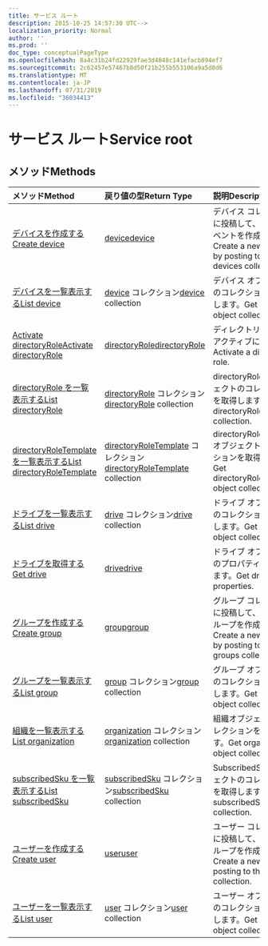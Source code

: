 ```yaml
---
title: サービス ルート
description: 2015-10-25 14:57:30 UTC-->
localization_priority: Normal
author: ''
ms.prod: ''
doc_type: conceptualPageType
ms.openlocfilehash: 8a4c31b24fd22929fae3d4848c141efacb894ef7
ms.sourcegitcommit: 2c62457e57467b8d50f21b255b553106a9a5d8d6
ms.translationtype: MT
ms.contentlocale: ja-JP
ms.lasthandoff: 07/31/2019
ms.locfileid: "36034413"
---
```

# <a name="service-root"></a><span data-ttu-id="3f51a-103">サービス ルート</span><span class="sxs-lookup"><span data-stu-id="3f51a-103">Service root</span></span>


## <a name="methods"></a><span data-ttu-id="3f51a-104">メソッド</span><span class="sxs-lookup"><span data-stu-id="3f51a-104">Methods</span></span>



| <span data-ttu-id="3f51a-105">メソッド</span><span class="sxs-lookup"><span data-stu-id="3f51a-105">Method</span></span>           | <span data-ttu-id="3f51a-106">戻り値の型</span><span class="sxs-lookup"><span data-stu-id="3f51a-106">Return Type</span></span>    |<span data-ttu-id="3f51a-107">説明</span><span class="sxs-lookup"><span data-stu-id="3f51a-107">Description</span></span>|
|:---------------|:--------|:----------|
|[<span data-ttu-id="3f51a-108">デバイスを作成する</span><span class="sxs-lookup"><span data-stu-id="3f51a-108">Create device</span></span>](../api/device-post-devices.md) |[<span data-ttu-id="3f51a-109">device</span><span class="sxs-lookup"><span data-stu-id="3f51a-109">device</span></span>](device.md)| <span data-ttu-id="3f51a-110">デバイス コレクションに投稿して、新しいイベントを作成します。</span><span class="sxs-lookup"><span data-stu-id="3f51a-110">Create a new device by posting to the devices collection.</span></span>|
|[<span data-ttu-id="3f51a-111">デバイスを一覧表示する</span><span class="sxs-lookup"><span data-stu-id="3f51a-111">List device</span></span>](../api/device-list.md) | <span data-ttu-id="3f51a-112">[device](device.md) コレクション</span><span class="sxs-lookup"><span data-stu-id="3f51a-112">[device](device.md) collection</span></span> |<span data-ttu-id="3f51a-113">デバイス オブジェクトのコレクションを取得します。</span><span class="sxs-lookup"><span data-stu-id="3f51a-113">Get device object collection.</span></span> |
|[<span data-ttu-id="3f51a-114">Activate directoryRole</span><span class="sxs-lookup"><span data-stu-id="3f51a-114">Activate directoryRole</span></span>](../api/directoryrole-post-directoryroles.md) | [<span data-ttu-id="3f51a-115">directoryRole</span><span class="sxs-lookup"><span data-stu-id="3f51a-115">directoryRole</span></span>](directoryrole.md) |<span data-ttu-id="3f51a-116">ディレクトリ ロールをアクティブにします。</span><span class="sxs-lookup"><span data-stu-id="3f51a-116">Activate a directory role.</span></span> |
|[<span data-ttu-id="3f51a-117">directoryRole を一覧表示する</span><span class="sxs-lookup"><span data-stu-id="3f51a-117">List directoryRole</span></span>](../api/directoryrole-list.md) | <span data-ttu-id="3f51a-118">[directoryRole](directoryrole.md) コレクション</span><span class="sxs-lookup"><span data-stu-id="3f51a-118">[directoryRole](directoryrole.md) collection</span></span> |<span data-ttu-id="3f51a-119">directoryRole オブジェクトのコレクションを取得します。</span><span class="sxs-lookup"><span data-stu-id="3f51a-119">Get directoryRole object collection.</span></span> |
|[<span data-ttu-id="3f51a-120">directoryRoleTemplate を一覧表示する</span><span class="sxs-lookup"><span data-stu-id="3f51a-120">List directoryRoleTemplate</span></span>](../api/directoryroletemplate-list.md) | <span data-ttu-id="3f51a-121">[directoryRoleTemplate](directoryroletemplate.md) コレクション</span><span class="sxs-lookup"><span data-stu-id="3f51a-121">[directoryRoleTemplate](directoryroletemplate.md) collection</span></span> |<span data-ttu-id="3f51a-122">directoryRoleTemplate オブジェクトのコレクションを取得します。</span><span class="sxs-lookup"><span data-stu-id="3f51a-122">Get directoryRoleTemplate object collection.</span></span> |
|[<span data-ttu-id="3f51a-123">ドライブを一覧表示する</span><span class="sxs-lookup"><span data-stu-id="3f51a-123">List drive</span></span>](../api/drive-list.md) | <span data-ttu-id="3f51a-124">[drive](drive.md) コレクション</span><span class="sxs-lookup"><span data-stu-id="3f51a-124">[drive](drive.md) collection</span></span> |<span data-ttu-id="3f51a-125">ドライブ オブジェクトのコレクションを取得します。</span><span class="sxs-lookup"><span data-stu-id="3f51a-125">Get drive object collection.</span></span> |
|[<span data-ttu-id="3f51a-126">ドライブを取得する</span><span class="sxs-lookup"><span data-stu-id="3f51a-126">Get drive</span></span>](../api/drive-get.md) | [<span data-ttu-id="3f51a-127">drive</span><span class="sxs-lookup"><span data-stu-id="3f51a-127">drive</span></span>](drive.md)  |<span data-ttu-id="3f51a-128">ドライブ オブジェクトのプロパティを取得します。</span><span class="sxs-lookup"><span data-stu-id="3f51a-128">Get drive object properties.</span></span> |
|[<span data-ttu-id="3f51a-129">グループを作成する</span><span class="sxs-lookup"><span data-stu-id="3f51a-129">Create group</span></span>](../api/group-post-groups.md) |[<span data-ttu-id="3f51a-130">group</span><span class="sxs-lookup"><span data-stu-id="3f51a-130">group</span></span>](group.md)| <span data-ttu-id="3f51a-131">グループ コレクションに投稿して、新しいグループを作成します。</span><span class="sxs-lookup"><span data-stu-id="3f51a-131">Create a new group by posting to the groups collection.</span></span>|
|[<span data-ttu-id="3f51a-132">グループを一覧表示する</span><span class="sxs-lookup"><span data-stu-id="3f51a-132">List group</span></span>](../api/group-list.md) | <span data-ttu-id="3f51a-133">[group](group.md) コレクション</span><span class="sxs-lookup"><span data-stu-id="3f51a-133">[group](group.md) collection</span></span> |<span data-ttu-id="3f51a-134">グループ オブジェクトのコレクションを取得します。</span><span class="sxs-lookup"><span data-stu-id="3f51a-134">Get group object collection.</span></span> |
|[<span data-ttu-id="3f51a-135">組織を一覧表示する</span><span class="sxs-lookup"><span data-stu-id="3f51a-135">List organization</span></span>](../api/organization-get.md) | <span data-ttu-id="3f51a-136">[organization](organization.md) コレクション</span><span class="sxs-lookup"><span data-stu-id="3f51a-136">[organization](organization.md) collection</span></span> |<span data-ttu-id="3f51a-137">組織オブジェクトのコレクションを取得します。</span><span class="sxs-lookup"><span data-stu-id="3f51a-137">Get organization object collection.</span></span> |
|[<span data-ttu-id="3f51a-138">subscribedSku を一覧表示する</span><span class="sxs-lookup"><span data-stu-id="3f51a-138">List subscribedSku</span></span>](../api/subscribedsku-list.md) | <span data-ttu-id="3f51a-139">[subscribedSku](subscribedsku.md) コレクション</span><span class="sxs-lookup"><span data-stu-id="3f51a-139">[subscribedSku](subscribedsku.md) collection</span></span> |<span data-ttu-id="3f51a-140">SubscribedSku オブジェクトのコレクションを取得します。</span><span class="sxs-lookup"><span data-stu-id="3f51a-140">Get subscribedSku object collection.</span></span> |
|[<span data-ttu-id="3f51a-141">ユーザーを作成する</span><span class="sxs-lookup"><span data-stu-id="3f51a-141">Create user</span></span>](../api/user-post-users.md) |[<span data-ttu-id="3f51a-142">user</span><span class="sxs-lookup"><span data-stu-id="3f51a-142">user</span></span>](user.md)| <span data-ttu-id="3f51a-143">ユーザー コレクションに投稿して、新しいグループを作成します。</span><span class="sxs-lookup"><span data-stu-id="3f51a-143">Create a new user by posting to the users collection.</span></span>|
|[<span data-ttu-id="3f51a-144">ユーザーを一覧表示する</span><span class="sxs-lookup"><span data-stu-id="3f51a-144">List user</span></span>](../api/user-list.md) | <span data-ttu-id="3f51a-145">[user](user.md) コレクション</span><span class="sxs-lookup"><span data-stu-id="3f51a-145">[user](user.md) collection</span></span> |<span data-ttu-id="3f51a-146">ユーザー オブジェクトのコレクションを取得します。</span><span class="sxs-lookup"><span data-stu-id="3f51a-146">Get user object collection.</span></span> |

<!-- uuid: 8fcb5dbc-d5aa-4681-8e31-b001d5168d79
2015-10-25 14:57:30 UTC -->
<!-- {
  "type": "#page.annotation",
  "description": "Service root",
  "keywords": "",
  "section": "documentation",
  "tocPath": ""
}-->

